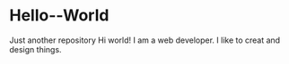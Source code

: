 # Hello--World
Just another repository
Hi world!
I am a web developer. I like to creat and design things.
